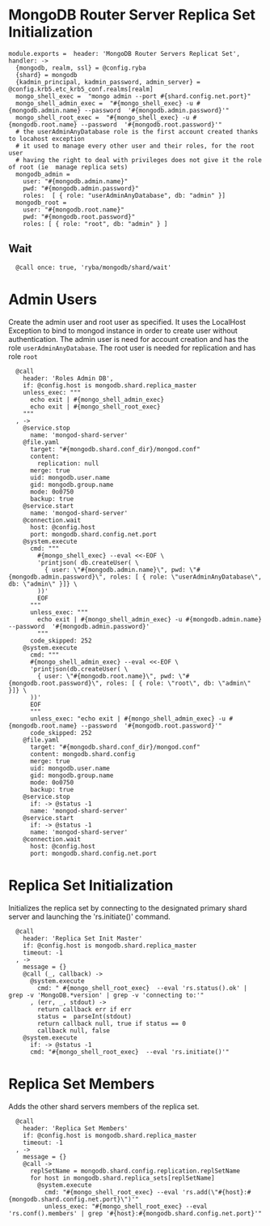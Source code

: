 
# MongoDB Router Server Replica Set Initialization

    module.exports =  header: 'MongoDB Router Servers Replicat Set', handler: ->
      {mongodb, realm, ssl} = @config.ryba
      {shard} = mongodb
      {kadmin_principal, kadmin_password, admin_server} = @config.krb5.etc_krb5_conf.realms[realm]
      mongo_shell_exec =  "mongo admin --port #{shard.config.net.port}"
      mongo_shell_admin_exec =  "#{mongo_shell_exec} -u #{mongodb.admin.name} --password  '#{mongodb.admin.password}'"
      mongo_shell_root_exec =  "#{mongo_shell_exec} -u #{mongodb.root.name} --password  '#{mongodb.root.password}'"
      # the userAdminAnyDatabase role is the first account created thanks to locahost exception
      # it used to manage every other user and their roles, for the root user
      # having the right to deal with privileges does not give it the role of root (ie  manage replica sets)
      mongodb_admin =
        user: "#{mongodb.admin.name}"
        pwd: "#{mongodb.admin.password}"
        roles:  [ { role: "userAdminAnyDatabase", db: "admin" }]
      mongodb_root =
        user: "#{mongodb.root.name}"
        pwd: "#{mongodb.root.password}"
        roles: [ { role: "root", db: "admin" } ]

## Wait

      @call once: true, 'ryba/mongodb/shard/wait'

# Admin Users

Create the admin user and root user as specified. It uses the LocalHost Exception to
bind to mongod instance in order to create user without authentication.
The admin user is need for account creation and has the role `userAdminAnyDatabase`.
The root user is needed for replication and has role `root`

      @call
        header: 'Roles Admin DB',
        if: @config.host is mongodb.shard.replica_master
        unless_exec: """
          echo exit | #{mongo_shell_admin_exec}
          echo exit | #{mongo_shell_root_exec}
        """
      , ->
        @service.stop
          name: 'mongod-shard-server'
        @file.yaml
          target: "#{mongodb.shard.conf_dir}/mongod.conf"
          content:
            replication: null
          merge: true
          uid: mongodb.user.name
          gid: mongodb.group.name
          mode: 0o0750
          backup: true
        @service.start
          name: 'mongod-shard-server'
        @connection.wait
          host: @config.host
          port: mongodb.shard.config.net.port
        @system.execute
          cmd: """
            #{mongo_shell_exec} --eval <<-EOF \
            'printjson( db.createUser( \
              { user: \"#{mongodb.admin.name}\", pwd: \"#{mongodb.admin.password}\", roles: [ { role: \"userAdminAnyDatabase\", db: \"admin\" }]} \
            ))'
            EOF
          """
          unless_exec: """
            echo exit | #{mongo_shell_admin_exec} -u #{mongodb.admin.name} --password  '#{mongodb.admin.password}'
            """
          code_skipped: 252
        @system.execute
          cmd: """
          #{mongo_shell_admin_exec} --eval <<-EOF \
          'printjson(db.createUser( \
            { user: \"#{mongodb.root.name}\", pwd: \"#{mongodb.root.password}\", roles: [ { role: \"root\", db: \"admin\" }]} \
          ))'
          EOF
          """
          unless_exec: "echo exit | #{mongo_shell_admin_exec} -u #{mongodb.root.name} --password  '#{mongodb.root.password}'"
          code_skipped: 252
        @file.yaml
          target: "#{mongodb.shard.conf_dir}/mongod.conf"
          content: mongodb.shard.config
          merge: true
          uid: mongodb.user.name
          gid: mongodb.group.name
          mode: 0o0750
          backup: true
        @service.stop
          if: -> @status -1
          name: 'mongod-shard-server'
        @service.start
          if: -> @status -1
          name: 'mongod-shard-server'
        @connection.wait
          host: @config.host
          port: mongodb.shard.config.net.port


# Replica Set Initialization

Initializes the replica set by connecting to the designated primary shard server
and launching the 'rs.initiate()' command.

      @call
        header: 'Replica Set Init Master'
        if: @config.host is mongodb.shard.replica_master
        timeout: -1
      , ->
        message = {}
        @call (_, callback) ->
          @system.execute
            cmd: " #{mongo_shell_root_exec}  --eval 'rs.status().ok' | grep -v 'MongoDB.*version' | grep -v 'connecting to:'"
          , (err, _, stdout) ->
            return callback err if err
            status =  parseInt(stdout)
            return callback null, true if status == 0
            callback null, false
        @system.execute
          if: -> @status -1
          cmd: "#{mongo_shell_root_exec}  --eval 'rs.initiate()'"

# Replica Set Members

Adds the other shard servers members of the replica set.

      @call
        header: 'Replica Set Members'
        if: @config.host is mongodb.shard.replica_master
        timeout: -1
      , ->
        message = {}
        @call ->
          replSetName = mongodb.shard.config.replication.replSetName
          for host in mongodb.shard.replica_sets[replSetName]
            @system.execute
              cmd: "#{mongo_shell_root_exec} --eval 'rs.add(\"#{host}:#{mongodb.shard.config.net.port}\")'"
              unless_exec: "#{mongo_shell_root_exec} --eval 'rs.conf().members' | grep '#{host}:#{mongodb.shard.config.net.port}'"
